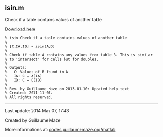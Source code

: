 ## isin.m ##
Check if a table contains values of another table

[Download here](http://guillaumemaze.googlecode.com/svn/trunk/matlab/codes/matrix/isin.m)

```
% isin Check if a table contains values of another table
%
% [C,IA,IB] = isin(A,B)
% 
% Check if table A contains any values from table B. This is similar
% to 'intersect' for cells but for doubles.
% 
% Outputs:
%	C: Values of B found in A
%	IA: C = A(IA)
%	IB: C = B(IB)
% 
% Rev. by Guillaume Maze on 2013-01-10: Updated help text
% Created: 2011-11-07.
% All rights reserved.
```

---

Last update: 2014 May 07, 17:43

Created by Guillaume Maze

More informations at: [codes.guillaumemaze.org/matlab](http://codes.guillaumemaze.org/matlab)